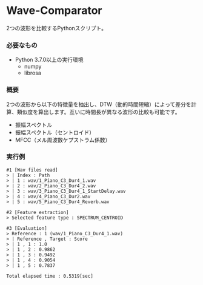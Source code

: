 # Wave-Comparator
2つの波形を比較するPythonスクリプト。

### 必要なもの
* Python 3.7.0以上の実行環境
  * numpy
  * librosa

### 概要
2つの波形から以下の特徴量を抽出し、DTW（動的時間短縮）によって差分を計算、類似度を算出します。互いに時間長が異なる波形の比較も可能です。
* 振幅スペクトル
* 振幅スペクトル（セントロイド）
* MFCC（メル周波数ケプストラム係数）

### 実行例
```
#1 [Wav files read]
> | Index : Path
> | 1 : wav/1_Piano_C3_Dur4_1.wav
> | 2 : wav/2_Piano_C3_Dur4_2.wav
> | 3 : wav/3_Piano_C3_Dur4_1_StartDelay.wav
> | 4 : wav/4_Piano_C3_Dur2.wav
> | 5 : wav/5_Piano_C3_Dur4_Reverb.wav

#2 [Feature extraction]
> Selected feature type : SPECTRUM_CENTROID

#3 [Evaluation]
> Reference : 1 (wav/1_Piano_C3_Dur4_1.wav)
> | Reference , Target : Score
> | 1 , 1 : 1.0
> | 1 , 2 : 0.9862
> | 1 , 3 : 0.9492
> | 1 , 4 : 0.9054
> | 1 , 5 : 0.7837

Total elapsed time : 0.5319[sec]
```
